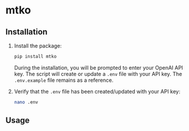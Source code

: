 # mtko

## Installation

1. Install the package:
    ```sh
    pip install mtko
    ```

    During the installation, you will be prompted to enter your OpenAI API key. The script will create or update a `.env` file with your API key. The `.env.example` file remains as a reference.

2. Verify that the `.env` file has been created/updated with your API key:
    ```sh
    nano .env
    ```

## Usage